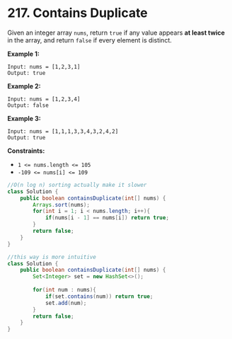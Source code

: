 # 217. Contains Duplicate

Given an integer array `nums`, return `true` if any value appears **at least twice** in the array, and return `false` if every element is distinct.

**Example 1:**

```
Input: nums = [1,2,3,1]
Output: true
```

**Example 2:**

```
Input: nums = [1,2,3,4]
Output: false
```

**Example 3:**

```
Input: nums = [1,1,1,3,3,4,3,2,4,2]
Output: true
```

**Constraints:**

* `1 <= nums.length <= 105`
* `-109 <= nums[i] <= 109`

```java
//O(n log n) sorting actually make it slower
class Solution {
    public boolean containsDuplicate(int[] nums) {
        Arrays.sort(nums);
        for(int i = 1; i < nums.length; i++){
            if(nums[i - 1] == nums[i]) return true;
        }
        return false;
    }
}
```

```java
//this way is more intuitive
class Solution {
    public boolean containsDuplicate(int[] nums) {
        Set<Integer> set = new HashSet<>();
        
        for(int num : nums){
            if(set.contains(num)) return true;
            set.add(num);
        }
        return false;
    }
}
```

